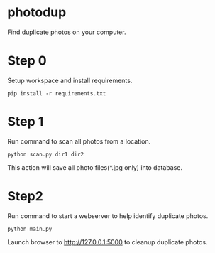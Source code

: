 # photodup
Find duplicate photos on your computer.

# Step 0

Setup workspace and install requirements.

```shell
pip install -r requirements.txt
```

# Step 1

Run command to scan all photos from a location.

```shell
python scan.py dir1 dir2
```

This action will save all photo files(*.jpg only) into database.

# Step2 

Run command to start a webserver to help identify duplicate photos.

```
python main.py
```

Launch browser to http://127.0.0.1:5000 to cleanup duplicate photos.